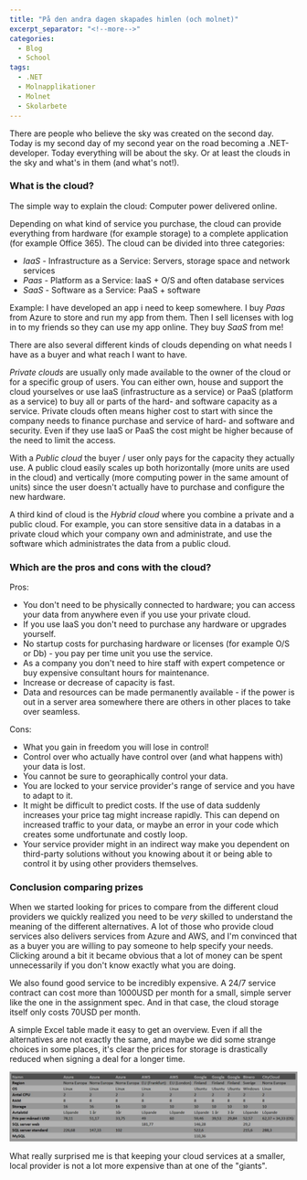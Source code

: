 ```yaml
---
title: "På den andra dagen skapades himlen (och molnet)"
excerpt_separator: "<!--more-->"
categories:
  - Blog
  - School
tags:
  - .NET
  - Molnapplikationer
  - Molnet
  - Skolarbete
---
```


There are people who believe the sky was created on the second day. 
Today is my second day of my second year on the road becoming a .NET-developer.
Today everything will be about the sky. Or at least the clouds in the sky and what's in them (and what's not!). 

### What is the cloud?

The simple way to explain the cloud: Computer power delivered online. 

Depending on what kind of service you purchase, the cloud can provide everything from hardware (for example storage) to a complete application (for example Office 365). The cloud can be divided into three categories:

- *IaaS* - Infrastructure as a Service: Servers, storage space and network services
- *Paas* - Platform as a Service: IaaS + O/S and often database services
- *SaaS* - Software as a Service: PaaS + software

Example: I have developed an app i need to keep somewhere. I buy *Paas* from Azure to store and run my app from them. Then I sell licenses with log in to my friends so they can use my app online. They buy *SaaS* from me! 

There are also several different kinds of clouds depending on what needs I have as a buyer and what reach I want to have. 

*Private clouds* are usually only made available to the owner of the cloud or for a specific group of users. You can either own, house and support the cloud yourselves or use IaaS (infrastructure as a service) or PaaS (platform as a service) to buy all or parts of the hard- and software capacity as a service. Private clouds often means higher cost to start with since the company needs to finance purchase and service of hard- and software and security. Even if they use IaaS or PaaS the cost might be higher because of the need to limit the access. 

With a *Public cloud* the buyer / user only pays for the capacity they actually use. A public cloud easily scales up both horizontally (more units are used in the cloud) and vertically (more computing power in the same amount of units) since the user doesn't actually have to purchase and configure the new hardware. 

A third kind of cloud is the *Hybrid cloud* where you combine a private and a public cloud. For example, you can store sensitive data in a databas in a private cloud which your company own and administrate, and use the software which administrates the data from a public cloud. 


### Which are the pros and cons with the cloud?

Pros:
- You don't need to be physically connected to hardware; you can access your data from anywhere even if you use your private cloud.
- If you use IaaS you don't need to purchase any hardware or upgrades yourself.
- No startup costs for purchasing hardware or licenses (for example O/S or Db) - you pay per time unit you use the service. 
- As a company you don't need to hire staff with expert competence or buy expensive consultant hours for maintenance. 
- Increase or decrease of capacity is fast. 
- Data and resources can be made permanently available - if the power is out in a server area somewhere there are others in other places to take over seamless. 

Cons:
- What you gain in freedom you will lose in control!
- Control over who actually have control over (and what happens with) your data is lost. 
- You cannot be sure to georaphically control your data. 
- You are locked to your service provider's range of service and you have to adapt to it. 
- It might be difficult to predict costs. If the use of data suddenly increases your price tag might increase rapidly. This can depend on increased traffic to your data, or maybe an error in your code which creates some undfortunate and costly loop. 
- Your service provider might in an indirect way make you dependent on third-party solutions without you knowing about it or being able to control it by using other providers themselves. 


### Conclusion comparing prizes

When we started looking for prices to compare from the different cloud providers we quickly realized you need to be _very_ skilled to understand the meaning of the different alternatives. A lot of those who provide cloud services also delivers services from Azure and AWS, and I'm convinced that as a buyer you are willing to pay someone to help specify your needs. Clicking around a bit it became obvious that a lot of money can be spent unnecessarily if you don't know exactly what you are doing. 

We also found good service to be incredibly expensive. A 24/7 service contract can cost more than 1000USD per month for a small, simple server like the one in the assignment spec. And in that case, the cloud storage itself only costs 70USD per month. 

A simple Excel table made it easy to get an overview. Even if all the alternatives are not exactly the same, and maybe we did some strange choices in some places, it's clear the prices for storage is drastically reduced when signing a deal for a longer time. 

![Snip from comparation](https://raw.githubusercontent.com/Baverstrand/Baverstrand.github.io/master/img/cloudprices.JPG)

What really surprised me is that keeping your cloud services at a smaller, local provider is not a lot more expensive than at one of the "giants". 